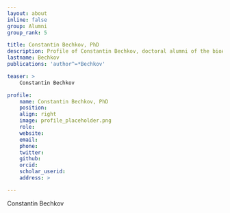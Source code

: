 ```yaml
---
layout: about
inline: false
group: Alumni
group_rank: 5

title: Constantin Bechkov, PhD
description: Profile of Constantin Bechkov, doctoral alumni of the bioAI group.
lastname: Bechkov
publications: 'author^=*Bechkov'

teaser: >
    Constantin Bechkov

profile:
    name: Constantin Bechkov, PhD
    position: 
    align: right
    image: profile_placeholder.png
    role:
    website: 
    email:
    phone: 
    twitter: 
    github:
    orcid:
    scholar_userid:
    address: >

---
```


Constantin Bechkov

